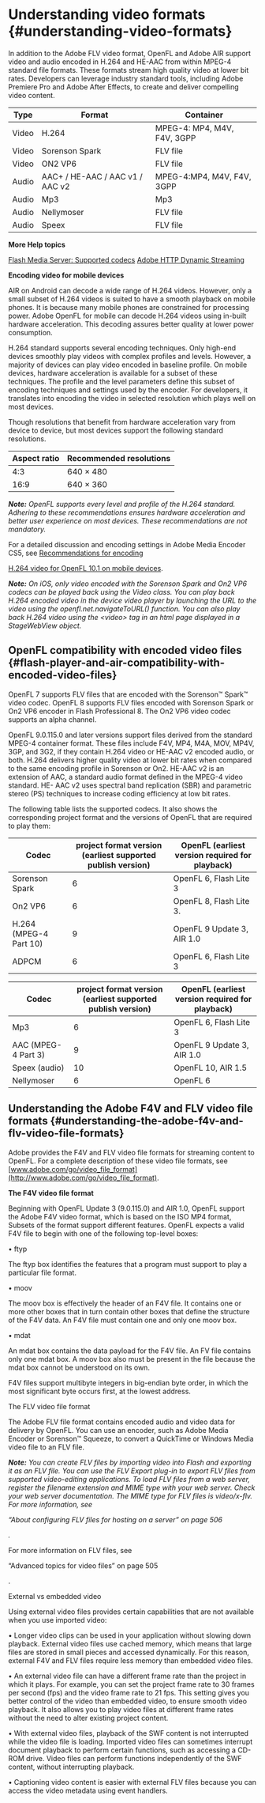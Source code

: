 # Understanding video formats {#understanding-video-formats}

In addition to the Adobe FLV video format, OpenFL and Adobe AIR support video and audio encoded in H.264 and HE-AAC from within MPEG-4 standard file formats. These formats stream high quality video at lower bit rates. Developers can leverage industry standard tools, including Adobe Premiere Pro and Adobe After Effects, to create and deliver compelling video content.

| **Type** | **Format** | **Container** |
| --- | --- | --- |
| Video | H.264 | MPEG-4: MP4, M4V, F4V, 3GPP |
| Video | Sorenson Spark | FLV file |
| Video | ON2 VP6 | FLV file |
| Audio | AAC+ / HE-AAC / AAC v1 / AAC v2 | MPEG-4:MP4, M4V, F4V, 3GPP |
| Audio | Mp3 | Mp3 |
| Audio | Nellymoser | FLV file |
| Audio | Speex | FLV file |

**More Help topics**

[Flash Media Server: Supported codecs](http://help.adobe.com/en_US/FlashMediaServer/3.5_TechOverview/WS5b3ccc516d4fbf351e63e3d119ed944a1a-7ffa.html#WS5b3ccc516d4fbf351e63e3d119ed944a1a-7fe7) [Adobe HTTP Dynamic Streaming](http://help.adobe.com/en_US/HTTPStreaming/1.0/Using/index.html)

**Encoding video for mobile devices**

AIR on Android can decode a wide range of H.264 videos. However, only a small subset of H.264 videos is suited to have a smooth playback on mobile phones. It is because many mobile phones are constrained for processing power. Adobe OpenFL for mobile can decode H.264 videos using in-built hardware acceleration. This decoding assures better quality at lower power consumption.

H.264 standard supports several encoding techniques. Only high-end devices smoothly play videos with complex profiles and levels. However, a majority of devices can play video encoded in baseline profile. On mobile devices, hardware acceleration is available for a subset of these techniques. The profile and the level parameters define this subset of encoding techniques and settings used by the encoder. For developers, it translates into encoding the video in selected resolution which plays well on most devices.

Though resolutions that benefit from hardware acceleration vary from device to device, but most devices support the following standard resolutions.

| **Aspect ratio** | **Recommended resolutions** |
| --- | --- |
| 4:3 | 640 × 480 | 512 × 384 | 480 × 360 |
| 16:9 | 640 × 360 | 512 x 288 | 480 × 272 |

**_Note:_** _OpenFL supports every level and profile of the H.264 standard. Adhering to these recommendations ensures hardware acceleration and better user experience on most devices. These recommendations are not mandatory._

For a detailed discussion and encoding settings in Adobe Media Encoder CS5, see [Recommendations for encoding](http://www.adobe.com/devnet/devices/articles/mobile_video_encoding.html)

[H.264 video for OpenFL 10.1 on mobile devices](http://www.adobe.com/devnet/devices/articles/mobile_video_encoding.html).

**_Note:_** _On iOS, only video encoded with the Sorenson Spark and On2 VP6 codecs can be played back using the Video class. You can play back H.264 encoded video in the device video player by launching the URL to the video using the openfl.net.navigateToURL() function. You can also play back H.264 video using the &lt;video&gt; tag in an html page displayed in a StageWebView object._

## OpenFL compatibility with encoded video files {#flash-player-and-air-compatibility-with-encoded-video-files}

OpenFL 7 supports FLV files that are encoded with the Sorenson™ Spark™ video codec. OpenFL 8 supports FLV files encoded with Sorenson Spark or On2 VP6 encoder in Flash Professional 8\. The On2 VP6 video codec supports an alpha channel.

OpenFL 9.0.115.0 and later versions support files derived from the standard MPEG-4 container format. These files include F4V, MP4, M4A, MOV, MP4V, 3GP, and 3G2, if they contain H.264 video or HE-AAC v2 encoded audio, or both. H.264 delivers higher quality video at lower bit rates when compared to the same encoding profile in Sorenson or On2\. HE-AAC v2 is an extension of AAC, a standard audio format defined in the MPEG-4 video standard. HE- AAC v2 uses spectral band replication (SBR) and parametric stereo (PS) techniques to increase coding efficiency at low bit rates.

The following table lists the supported codecs. It also shows the corresponding project format and the versions of OpenFL that are required to play them:

| **Codec** | **project format version (earliest supported publish version)** | **OpenFL (earliest version required for playback)** |
| --- | --- | --- |
| Sorenson Spark | 6 | OpenFL 6, Flash Lite 3 |
| On2 VP6 | 6 | OpenFL 8, Flash Lite 3. |
| H.264 (MPEG-4 Part 10) | 9 | OpenFL 9 Update 3, AIR 1.0 |
| ADPCM | 6 | OpenFL 6, Flash Lite 3 |

| **Codec** | **project format version (earliest supported publish version)** | **OpenFL (earliest version required for playback)** |
| --- | --- | --- |
| Mp3 | 6 | OpenFL 6, Flash Lite 3 |
| AAC (MPEG-4 Part 3) | 9 | OpenFL 9 Update 3, AIR 1.0 |
| Speex (audio) | 10 | OpenFL 10, AIR 1.5 |
| Nellymoser | 6 | OpenFL 6 |

## Understanding the Adobe F4V and FLV video file formats {#understanding-the-adobe-f4v-and-flv-video-file-formats}

Adobe provides the F4V and FLV video file formats for streaming content to OpenFL. For a complete description of these video file formats, see [www.adobe.com/go/video_file_format](http://www.adobe.com/go/video_file_format).

**The F4V video file format**

Beginning with OpenFL Update 3 (9.0.115.0) and AIR 1.0, OpenFL support the Adobe F4V video format, which is based on the ISO MP4 format, Subsets of the format support different features. OpenFL expects a valid F4V file to begin with one of the following top-level boxes:

• ftyp

The ftyp box identifies the features that a program must support to play a particular file format.

• moov

The moov box is effectively the header of an F4V file. It contains one or more other boxes that in turn contain other boxes that define the structure of the F4V data. An F4V file must contain one and only one moov box.

• mdat

An mdat box contains the data payload for the F4V file. An FV file contains only one mdat box. A moov box also must be present in the file because the mdat box cannot be understood on its own.

F4V files support multibyte integers in big-endian byte order, in which the most significant byte occurs first, at the lowest address.

The FLV video file format

The Adobe FLV file format contains encoded audio and video data for delivery by OpenFL. You can use an encoder, such as Adobe Media Encoder or Sorenson™ Squeeze, to convert a QuickTime or Windows Media video file to an FLV file.

**_Note:_** _You can create FLV files by importing video into Flash and exporting it as an FLV file. You can use the FLV Export plug-in to export FLV files from supported video-editing applications. To load FLV files from a web server, register the filename extension and MIME type with your web server. Check your web server documentation. The MIME type for FLV files is video/x-flv. For more information, see_

_“About configuring FLV files for hosting on a server” on page 506_

_._

For more information on FLV files, see

“Advanced topics for video files” on page 505

.

External vs embedded video

Using external video files provides certain capabilities that are not available when you use imported video:

• Longer video clips can be used in your application without slowing down playback. External video files use cached memory, which means that large files are stored in small pieces and accessed dynamically. For this reason, external F4V and FLV files require less memory than embedded video files.

• An external video file can have a different frame rate than the project in which it plays. For example, you can set the project frame rate to 30 frames per second (fps) and the video frame rate to 21 fps. This setting gives you better control of the video than embedded video, to ensure smooth video playback. It also allows you to play video files at different frame rates without the need to alter existing project content.

• With external video files, playback of the SWF content is not interrupted while the video file is loading. Imported video files can sometimes interrupt document playback to perform certain functions, such as accessing a CD-ROM drive. Video files can perform functions independently of the SWF content, without interrupting playback.

• Captioning video content is easier with external FLV files because you can access the video metadata using event handlers.